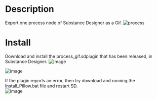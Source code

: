 # Description
Export one process node of Substance Designer as a Gif.
![process](https://github.com/user-attachments/assets/bae6ae23-7561-4645-b76c-6b2f038b16ec)

# Install
Download and install the process_gif.sdplugin that has been released, in Substance Designer.
![image](https://github.com/user-attachments/assets/1ca8a828-dcbf-4f45-ab67-c4c22d373e68)

![image](https://github.com/user-attachments/assets/07090a1f-cc81-4403-805c-ef1e4670145b)

If the plugin reports an error, then try download and running the Install_Pillow.bat file and restart SD.  
![image](https://github.com/user-attachments/assets/474fb165-d545-44b5-8fe7-f07972f0a9d7)


